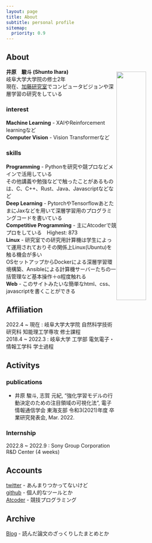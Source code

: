 ```yaml
---
layout: page
title: About
subtitle: personal profile
sitemap:
  priority: 0.9
---
```


<!-- <span style="float: right; "><a href="{{ '/assets/resume.pdf' | prepend: site.baseurl }}"><strong>> Download as PDF</strong></a> </span>
<br> -->

## About
**井原　駿斗 (Shunto Ihara)**  
<img src="{{'/assets/img/migawari.jpg'}}" class="about-myimage" style="float: right;width: 40%;margin-top: -10px;">
岐阜大学大学院の修士2年  
現在、[加藤研究室](http://www.cv.info.gifu-u.ac.jp)でコンピュータビジョンや深層学習の研究をしている

### interest
**Machine Learning** - XAIやReinforcement learningなど  
**Computer Vision** - Vision Transformerなど

### skills
**Programming** - Pythonを研究や競プロなどメインで活用している  
その他講義や勉強などで触ったことがあるものは、C、C++、Rust、Java、Javascriptなどなど  
**Deep Learning** - PytorchやTensorflowあとたまにJaxなどを用いて深層学習用のプログラミングコードを書いている  
**Competitive Programming** - 主にAtcoderで競プロをしている　Highest: 873  
**Linux** - 研究室での研究用計算機は学生によって運用されておりその関係上Linux(Ubuntu)を触る機会が多い  
OSセットアップからDockerによる深層学習環境構築、Ansibleによる計算機サーバーたちの一括管理など基本操作＋α程度触れる  
**Web** - このサイトみたいな簡単なhtml、css、javascriptを書くことができる


## Affiliation

2022.4 ~ 現在 : 岐阜大学大学院 自然科学技術研究科 知能理工学専攻 修士課程  
2018.4 ~ 2022.3 : 岐阜大学 工学部 電気電子・情報工学科 学士過程  

## Activitys

### publications
* 井原 駿斗, 志賀 元紀, “強化学習モデルの行動決定のための注目領域の可視化法”, 電子情報通信学会 東海支部 令和3(2021)年度 卒業研究発表会, Mar. 2022.

### Internship
2022.8 ~ 2022.9 : Sony Group Corporation R&D Center (4 weeks)
<!-- * xai手法のnnabla実装及びcolabで動かせるようなexampleの作成 -->

## Accounts
[twitter](https://twitter.com/s_ihara77) - あんまりつかってないけど  
[github](https://github.com/S-Ihara) - 個人的なツールとか  
[Atcoder](https://atcoder.jp/users/rariru) - 競技プログラミング


## Archive
[Blog](https://s-ihara.github.io/blog) - 読んだ論文のざっくりしたまとめとか

